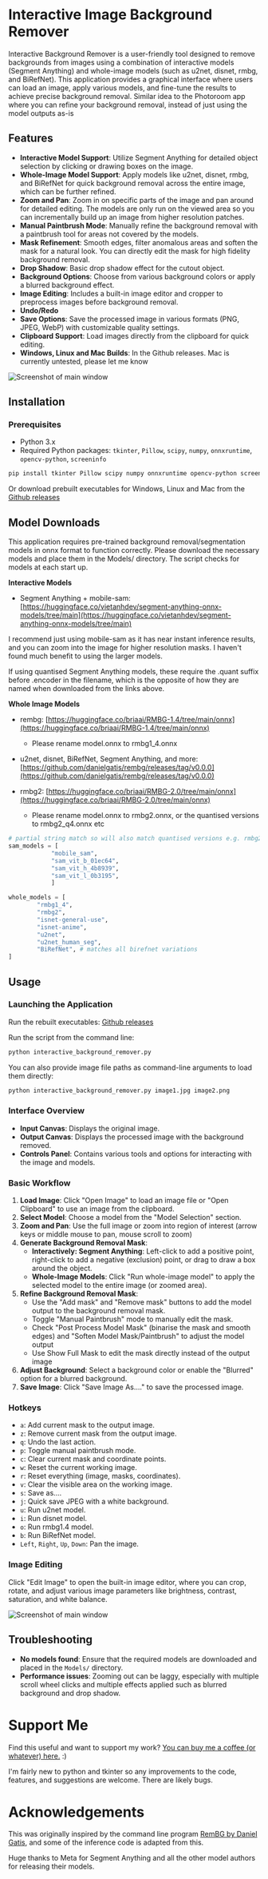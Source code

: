 # Interactive Image Background Remover

Interactive Background Remover is a user-friendly tool designed to remove backgrounds from images using a combination of interactive models (Segment Anything) and whole-image models (such as u2net, disnet, rmbg, and BiRefNet). This application provides a graphical interface where users can load an image, apply various models, and fine-tune the results to achieve precise background removal. Similar idea to the Photoroom app where you can refine your background removal, instead of just using the model outputs as-is

## Features

- **Interactive Model Support**: Utilize Segment Anything for detailed object selection by clicking or drawing boxes on the image.
- **Whole-Image Model Support**: Apply models like u2net, disnet, rmbg, and BiRefNet for quick background removal across the entire image, which can be further refined.
- **Zoom and Pan**: Zoom in on specific parts of the image and pan around for detailed editing. The models are only run on the viewed area so you can incrementally build up an image from higher resolution patches.
- **Manual Paintbrush Mode**: Manually refine the background removal with a paintbrush tool for areas not covered by the models.
- **Mask Refinement**: Smooth edges, filter anomalous areas and soften the mask for a natural look. You can directly edit the mask for high fidelity background removal.
- **Drop Shadow**: Basic drop shadow effect for the cutout object.
- **Background Options**: Choose from various background colors or apply a blurred background effect.
- **Image Editing**: Includes a built-in image editor and cropper to preprocess images before background removal.
- **Undo/Redo**
- **Save Options**: Save the processed image in various formats (PNG, JPEG, WebP) with customizable quality settings.
- **Clipboard Support**: Load images directly from the clipboard for quick editing.
- **Windows, Linux and Mac Builds**: In the Github releases. Mac is currently untested, please let me know

![Screenshot of main window](Images/main_image.jpg)

## Installation

### Prerequisites

- Python 3.x
- Required Python packages: `tkinter`, `Pillow`, `scipy`, `numpy`, `onnxruntime`, `opencv-python`, `screeninfo`

```bash
pip install tkinter Pillow scipy numpy onnxruntime opencv-python screeninfo
```

Or download prebuilt executables for Windows, Linux and Mac from the [Github releases](https://github.com/pricklygorse/Interactive-Image-Background-Remover/releases) 


## Model Downloads

This application requires pre-trained background removal/segmentation models in onnx format to function correctly. Please download the necessary models and place them in the Models/ directory. The script checks for models at each start up. 

**Interactive Models**
- Segment Anything + mobile-sam: [https://huggingface.co/vietanhdev/segment-anything-onnx-models/tree/main](https://huggingface.co/vietanhdev/segment-anything-onnx-models/tree/main)

I recommend just using mobile-sam as it has near instant inference results, and you can zoom into the image for higher resolution masks. I haven't found much benefit to using the larger models.

If using quantised Segment Anything models, these require the .quant suffix before .encoder in the filename, which is the opposite of how they are named when downloaded from the links above.

**Whole Image Models**
- rembg: [https://huggingface.co/briaai/RMBG-1.4/tree/main/onnx](https://huggingface.co/briaai/RMBG-1.4/tree/main/onnx)

   - Please rename model.onnx to rmbg1_4.onnx

- u2net, disnet, BiRefNet, Segment Anything, and more: [https://github.com/danielgatis/rembg/releases/tag/v0.0.0](https://github.com/danielgatis/rembg/releases/tag/v0.0.0)
- rmbg2: [https://huggingface.co/briaai/RMBG-2.0/tree/main/onnx](https://huggingface.co/briaai/RMBG-2.0/tree/main/onnx)
   - Please rename model.onnx to rmbg2.onnx, or the quantised versions to rmbg2_q4.onnx etc

```python
# partial string match so will also match quantised versions e.g. rmbg2_quant_q4
sam_models = [
            "mobile_sam",
            "sam_vit_b_01ec64", 
            "sam_vit_h_4b8939",
            "sam_vit_l_0b3195",
            ]

whole_models = [
        "rmbg1_4",
        "rmbg2",
        "isnet-general-use",
        "isnet-anime",
        "u2net",
        "u2net_human_seg",
        "BiRefNet", # matches all birefnet variations
]
```

## Usage

### Launching the Application

Run the rebuilt executables: [Github releases](https://github.com/pricklygorse/Interactive-Image-Background-Remover/releases) 

Run the script from the command line:

```bash
python interactive_background_remover.py
```

You can also provide image file paths as command-line arguments to load them directly:

```bash
python interactive_background_remover.py image1.jpg image2.png
```


### Interface Overview

- **Input Canvas**: Displays the original image.
- **Output Canvas**: Displays the processed image with the background removed.
- **Controls Panel**: Contains various tools and options for interacting with the image and models.

### Basic Workflow

1. **Load Image**: Click "Open Image" to load an image file or "Open Clipboard" to use an image from the clipboard.
2. **Select Model**: Choose a model from the "Model Selection" section.
3. **Zoom and Pan**: Use the full image or zoom into region of interest (arrow keys or middle mouse to pan, mouse scroll to zoom)
4. **Generate Background Removal Mask**:
   - **Interactively: Segment Anything**: Left-click to add a positive point, right-click to add a negative (exclusion) point, or drag to draw a box around the object.
   - **Whole-Image Models**: Click "Run whole-image model" to apply the selected model to the entire image (or zoomed area).
5. **Refine Background Removal Mask**:
   - Use the "Add mask" and "Remove mask" buttons to add the model output to the background removal mask.
   - Toggle "Manual Paintbrush" mode to manually edit the mask.
   - Check "Post Process Model Mask" (binarise the mask and smooth edges) and "Soften Model Mask/Paintbrush" to adjust the model output
   - Use Show Full Mask to edit the mask directly instead of the output image
6. **Adjust Background**: Select a background color or enable the "Blurred" option for a blurred background.
7. **Save Image**: Click "Save Image As...." to save the processed image.



### Hotkeys

- `a`: Add current mask to the output image.
- `z`: Remove current mask from the output image.
- `q`: Undo the last action.
- `p`: Toggle manual paintbrush mode.
- `c`: Clear current mask and coordinate points.
- `w`: Reset the current working image.
- `r`: Reset everything (image, masks, coordinates).
- `v`: Clear the visible area on the working image.
- `s`: Save as....
- `j`: Quick save JPEG with a white background.
- `u`: Run u2net model.
- `i`: Run disnet model.
- `o`: Run rmbg1.4 model.
- `b`: Run BiRefNet model.
- `Left`, `Right`, `Up`, `Down`: Pan the image.


### Image Editing

Click "Edit Image" to open the built-in image editor, where you can crop, rotate, and adjust various image parameters like brightness, contrast, saturation, and white balance.

![Screenshot of main window](Images/image_editor.jpg)


## Troubleshooting

- **No models found**: Ensure that the required models are downloaded and placed in the `Models/` directory.
- **Performance issues**: Zooming out can be laggy, especially with multiple scroll wheel clicks and multiple effects applied such as blurred background and drop shadow.

# Support Me

Find this useful and want to support my work? [You can buy me a coffee (or whatever) here.](https://ko-fi.com/pricklygorse) :)

I'm fairly new to python and tkinter so any improvements to the code, features, and suggestions are welcome. There are likely bugs.


# Acknowledgements

This was originally inspired by the command line program [RemBG by Daniel Gatis](https://github.com/danielgatis/rembg), and some of the inference code is adapted from this. 

Huge thanks to Meta for Segment Anything and all the other model authors for releasing their models. 
